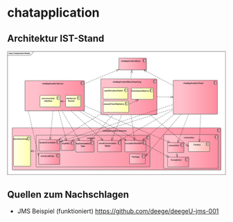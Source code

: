 # chatapplication

## Architektur IST-Stand
![Component](./dokumentation/refactoredChatAppComponentModel.png)


## Quellen zum Nachschlagen
 - JMS Beispiel (funktioniert) https://github.com/deege/deegeU-jms-001